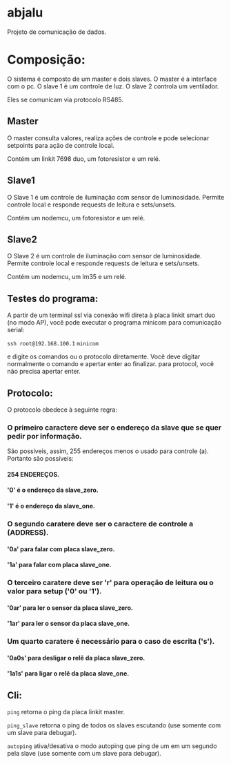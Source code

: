# abjalu
Projeto de comunicação de dados.

# Composição:

O sistema é composto de um master e dois slaves.
O master é a interface com o pc.
O slave 1 é um controle de luz.
O slave 2 controla um ventilador.

Eles se comunicam via protocolo RS485.

## Master

O master consulta valores, realiza ações de controle e pode selecionar
setpoints para ação de controle local.

Contém um linkit 7698 duo, um fotoresistor e um relé.

## Slave1

O Slave 1 é um controle de iluminação com sensor de luminosidade.
Permite controle local e responde requests de leitura e sets/unsets.

Contém um nodemcu, um fotoresistor e um relé.

## Slave2

O Slave 2 é um controle de iluminação com sensor de luminosidade.
Permite controle local e responde requests de leitura e sets/unsets.

Contém um nodemcu, um lm35 e um relé.

## Testes do programa:

A partir de um terminal ssl via conexão wifi direta à 
placa linkit smart duo (no modo AP), 
você pode executar o programa minicom para comunicação serial:

`ssh root@192.168.100.1`
`minicom`

e digite os comandos ou o protocolo diretamente.
Você deve digitar normalmente o comando e apertar enter ao finalizar.
para protocol, você não precisa apertar enter.

## Protocolo:

O protocolo obedece à seguinte regra:

### O primeiro caractere deve ser o endereço da slave que se quer pedir por informação.
São possíveis, assim, 255 endereços menos o usado para controle (a). Portanto são possíveis:

#### 254 ENDEREÇOS.

#### '0' é o endereço da slave_zero.
#### '1' é o endereço da slave_one.

### O segundo caratere deve ser o caractere de controle a (ADDRESS).

#### '0a' para falar com placa slave_zero.
#### '1a' para falar com placa slave_one.

### O terceiro caratere deve ser 'r' para operação de leitura ou o valor para setup ('0' ou '1').

#### '0ar' para ler o sensor da placa slave_zero.
#### '1ar' para ler o sensor da placa slave_one.

### Um quarto caratere é necessário para o caso de escrita ('s').

#### '0a0s' para desligar o relê da placa slave_zero.
#### '1a1s' para ligar o relê da placa slave_one.



## Cli:

`ping`
retorna o ping da placa linkit master.

`ping_slave`
retorna o ping de todos os slaves escutando (use somente com um slave para debugar).

`autoping`
ativa/desativa o modo autoping que ping de um em um segundo pela slave (use somente com um slave para debugar).





  

